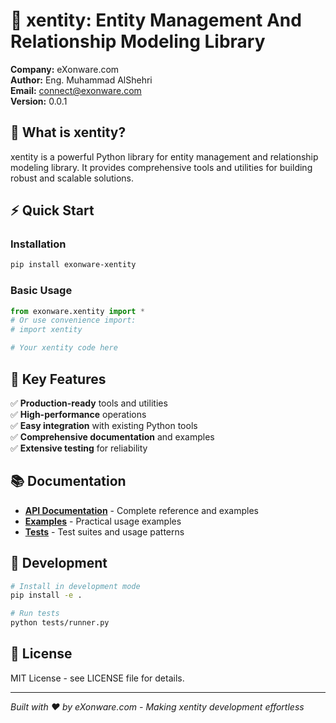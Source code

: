 # 🚀 **xentity: Entity Management And Relationship Modeling Library**

**Company:** eXonware.com  
**Author:** Eng. Muhammad AlShehri  
**Email:** connect@exonware.com  
**Version:** 0.0.1  

## 🎯 **What is xentity?**

xentity is a powerful Python library for entity management and relationship modeling library. It provides comprehensive tools and utilities for building robust and scalable solutions.

## ⚡ **Quick Start**

### **Installation**
```bash
pip install exonware-xentity
```

### **Basic Usage**
```python
from exonware.xentity import *
# Or use convenience import:
# import xentity

# Your xentity code here
```

## 🚀 **Key Features**

✅ **Production-ready** tools and utilities  
✅ **High-performance** operations  
✅ **Easy integration** with existing Python tools  
✅ **Comprehensive documentation** and examples  
✅ **Extensive testing** for reliability  

## 📚 **Documentation**

- **[API Documentation](docs/)** - Complete reference and examples
- **[Examples](examples/)** - Practical usage examples
- **[Tests](tests/)** - Test suites and usage patterns

## 🔧 **Development**

```bash
# Install in development mode
pip install -e .

# Run tests
python tests/runner.py
```

## 📄 **License**

MIT License - see LICENSE file for details.

---

*Built with ❤️ by eXonware.com - Making xentity development effortless*
